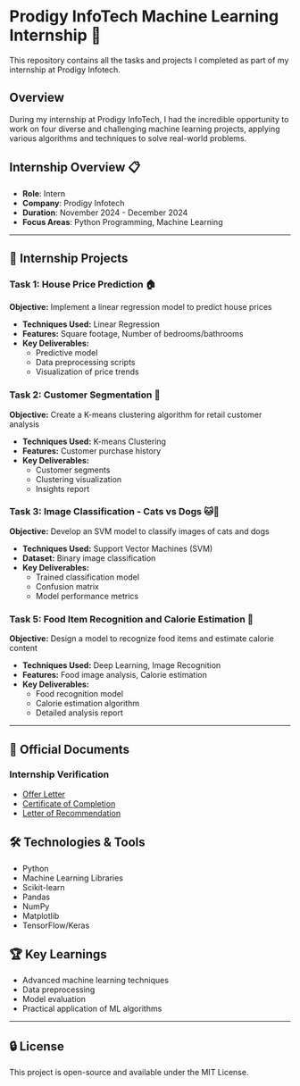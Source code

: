 # Prodigy InfoTech Machine Learning Internship 🚀
This repository contains all the tasks and projects I completed as part of my internship at Prodigy Infotech.

## Overview
During my internship at Prodigy InfoTech, I had the incredible opportunity to work on four diverse and challenging machine learning projects, applying various algorithms and techniques to solve real-world problems.

## Internship Overview 📋 
- **Role**: Intern
- **Company**: Prodigy Infotech 
- **Duration**: November 2024 - December 2024
- **Focus Areas**: Python Programming, Machine Learning

---

## 🔬 Internship Projects

### Task 1: House Price Prediction 🏠
**Objective:** Implement a linear regression model to predict house prices
- **Techniques Used:** Linear Regression
- **Features:** Square footage, Number of bedrooms/bathrooms
- **Key Deliverables:** 
  - Predictive model
  - Data preprocessing scripts
  - Visualization of price trends

### Task 2: Customer Segmentation 🛒
**Objective:** Create a K-means clustering algorithm for retail customer analysis
- **Techniques Used:** K-means Clustering
- **Features:** Customer purchase history
- **Key Deliverables:**
  - Customer segments
  - Clustering visualization
  - Insights report

### Task 3: Image Classification - Cats vs Dogs 🐱🐶
**Objective:** Develop an SVM model to classify images of cats and dogs
- **Techniques Used:** Support Vector Machines (SVM)
- **Dataset:** Binary image classification
- **Key Deliverables:**
  - Trained classification model
  - Confusion matrix
  - Model performance metrics

### Task 5: Food Item Recognition and Calorie Estimation 🍲
**Objective:** Design a model to recognize food items and estimate calorie content
- **Techniques Used:** Deep Learning, Image Recognition
- **Features:** Food image analysis, Calorie estimation
- **Key Deliverables:**
  - Food recognition model
  - Calorie estimation algorithm
  - Detailed analysis report

---

## 📄 Official Documents

### Internship Verification
- [Offer Letter](/Documents/Offer_letter.png)
- [Certificate of Completion](/Documents/Certificate.jpg)
- [Letter of Recommendation](/Documents/letter_of_Recommendation.jpg)

## 🛠 Technologies & Tools
- Python
- Machine Learning Libraries
- Scikit-learn
- Pandas
- NumPy
- Matplotlib
- TensorFlow/Keras

## 🏆 Key Learnings
- Advanced machine learning techniques
- Data preprocessing
- Model evaluation
- Practical application of ML algorithms

---

## 🔒 License
This project is open-source and available under the MIT License.
